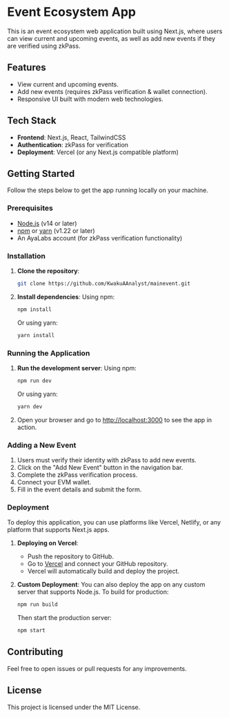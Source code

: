 # Event Ecosystem App

This is an event ecosystem web application built using Next.js, where users can view current and upcoming events, as well as add new events if they are verified using zkPass.

## Features

- View current and upcoming events.
- Add new events (requires zkPass verification & wallet connection).
- Responsive UI built with modern web technologies.

## Tech Stack

- **Frontend**: Next.js, React, TailwindCSS
- **Authentication**: zkPass for verification
- **Deployment**: Vercel (or any Next.js compatible platform)

## Getting Started

Follow the steps below to get the app running locally on your machine.

### Prerequisites

- [Node.js](https://nodejs.org/) (v14 or later)
- [npm](https://www.npmjs.com/) or [yarn](https://yarnpkg.com/) (v1.22 or later)
- An AyaLabs account (for zkPass verification functionality)

### Installation

1. **Clone the repository**:
    ```bash
    git clone https://github.com/KwakuAAnalyst/mainevent.git

    ```

2. **Install dependencies**:
    Using npm:
    ```bash
    npm install
    ```
    Or using yarn:
    ```bash
    yarn install
    ```


### Running the Application

1. **Run the development server**:
    Using npm:
    ```bash
    npm run dev
    ```
    Or using yarn:
    ```bash
    yarn dev
    ```

2. Open your browser and go to [http://localhost:3000](http://localhost:3000) to see the app in action.

### Adding a New Event

1. Users must verify their identity with zkPass to add new events.
2. Click on the "Add New Event" button in the navigation bar.
3. Complete the zkPass verification process.
4. Connect your EVM wallet.
5. Fill in the event details and submit the form.

### Deployment

To deploy this application, you can use platforms like Vercel, Netlify, or any platform that supports Next.js apps.

1. **Deploying on Vercel**:
   - Push the repository to GitHub.
   - Go to [Vercel](https://vercel.com/) and connect your GitHub repository.
   - Vercel will automatically build and deploy the project.

2. **Custom Deployment**:
   You can also deploy the app on any custom server that supports Node.js.
   To build for production:
   ```bash
   npm run build
   ```
   Then start the production server:
   ```bash
   npm start
   ```

## Contributing

Feel free to open issues or pull requests for any improvements.

## License

This project is licensed under the MIT License.


